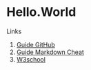 # Hello.World
Links

1. [Guide GitHub](https://docs.github.com/es/get-started/quickstart/hello-world)
2. [Guide Markdown Cheat](https://www.markdownguide.org/cheat-sheet/)
3. [W3school](Https://www.w3school.com)
